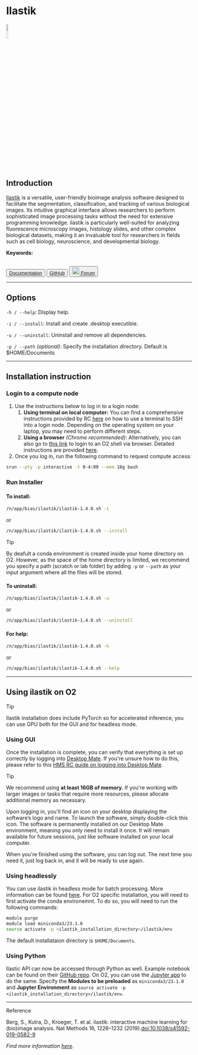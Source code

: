 # Ilastik

<div>
    <p float="left">
        <img src="../_static/assets/logos/ilastik.png" width="10%" />
    </p>
</div>


## Introduction
<a href="https://www.ilastik.org" target="_blank">Ilastik</a> is a versatile, user-friendly bioimage analysis software designed to facilitate the segmentation, classification, and tracking of various biological images. Its intuitive graphical interface allows researchers to perform sophisticated image processing tasks without the need for extensive programming knowledge. ilastik is particularly well-suited for analyzing fluorescence microscopy images, histology slides, and other complex biological datasets, making it an invaluable tool for researchers in fields such as cell biology, neuroscience, and developmental biology.

**Keywords:**
```{tags} segmentation, object-classification, pixel-classification, counting, feature-extraction, object-tracking, image-annotation, digital-histology, machine-learning
```

<button class="custom-button">
  <a href="https://www.ilastik.org/documentation/" target="_blank"><i class="fas fa-book"></i>   Documentation </a>
</button>
<button class="custom-button">
  <a href="https://github.com/ilastik/ilastik" target="_blank"><i class="fa-brands fa-github"></i>   GitHub </a>
</button>
<button class="custom-button">
  <a href="https://forum.image.sc/tag/ilastik" target="_blank"><img src="../_static/assets/logos/forum_w.png" width="20px"/>   Forum </a>
</button>

---
## Options
```-h / --help```: Display help.

```-i / --install```: Install and create .desktop executible.

```-u / --uninstall```: Uninstall and remove all dependencies.

```-p / --path``` *(optional)*: Specify the installation directory. Default is $HOME/Documents

---
## Installation instruction
### Login to a compute node
1. Use the instructions below to log in to a login node:
    1. **Using terminal on local computer:** You can find a comprehensive instructions provided by RC [here](https://harvardmed.atlassian.net/wiki/spaces/O2/pages/1601700123/How+to+login+to+O2) on how to use a terminal to SSH into a login node. Depending on the operating system on your laptop, you may need to perform different steps.
    2. **Using a browser** *(Chrome recommended)*: Alternatively, you can also go to [this link](https://o2portal.rc.hms.harvard.edu/pun/sys/shell/ssh/o2.hms.harvard.edu) to login to an O2 shell via browser. Detailed instructions are provided [here](https://harvardmed.atlassian.net/wiki/spaces/O2/pages/2234581082/Open+an+O2+command+line+terminal).
2. Once you log in, run the following command to request compute access:

```bash
srun --pty -p interactive -t 0-4:00 --mem 16g bash
```

### Run Installer
#### To **install**:
```bash
/n/app/bias/ilastik/ilastik-1.4.0.sh -i
```
or
```bash
/n/app/bias/ilastik/ilastik-1.4.0.sh --install
```
<div class="admonition tip">
  <p class="admonition-title">Tip</p>
  <p>By deafult a conda environment is created inside your home directory on O2. However, as the space of the home directory is limited, we recommend you specify a path (scratch or lab folder) by adding <code>-p</code> or <code>--path</code> as your input argument where all the files will be stored.</p>
</div>


#### To **uninstall**:
```bash
/n/app/bias/ilastik/ilastik-1.4.0.sh -u
```
or
```bash
/n/app/bias/ilastik/ilastik-1.4.0.sh --uninstall
```

#### For **help**:
```bash
/n/app/bias/ilastik/ilastik-1.4.0.sh -h
```
or
```bash
/n/app/bias/ilastik/ilastik-1.4.0.sh --help
```

---
## Using ilastik on O2

<div class="admonition tip">
  <p class="admonition-title">Tip</p>
  <p>Ilastik installation does include PyTorch so for accelerated inference, you can use GPU both for the GUI and for headless mode.</p>
</div>


### Using GUI
Once the installation is complete, you can verify that everything is set up correctly by logging into [Desktop Mate](https://o2portal.rc.hms.harvard.edu/pun/sys/dashboard/batch_connect/sys/RC_desktop_mate/session_contexts/new). If you're unsure how to do this, please refer to this [HMS RC guide on logging into Desktop Mate](https://harvardmed.atlassian.net/wiki/spaces/O2/pages/2235006977/How+to+use+HMS+RC+Desktop+App).

<div class="admonition tip">
  <p class="admonition-title">Tip</p>
  <p>We recommend using <strong>at least 16GB of memory</strong>. If you're working with larger images or tasks that require more resources, please allocate additional memory as necessary.</p>
</div>

Upon logging in, you'll find an icon on your desktop displaying the software’s logo and name. To launch the software, simply double-click this icon. The software is permanently installed on our Desktop Mate environment, meaning you only need to install it once. It will remain available for future sessions, just like software installed on your local computer.

When you're finished using the software, you can log out. The next time you need it, just log back in, and it will be ready to use again.

### Using headlessly
You can use ilastik in headless mode for batch processing. More information can be found <a href="" target="_blank">here</a>. For O2 specific installation, you will need to first activate the conda environemnt. To do so, you will need to run the following commands:
```bash
module purge
module load miniconda3/23.1.0
source activate -p <ilastik_installation_directory>/ilastik/env
```
The default installataion directory is ```$HOME/Documents```.

### Using Python
Ilastic API can now be accessed through Python as well. Example notebook can be found on their <a href="https://github.com/ilastik/ilastik/tree/main/notebooks" target="_blank">GitHub repo</a>. On O2, you can use the <a href="https://o2portal.rc.hms.harvard.edu/pun/sys/dashboard/batch_connect/sys/RC_jupyter/session_contexts/new" target="_blank">Jupyter app</a> to do the same. Specify the **Modules to be preloaded** as ```miniconda3/23.1.0``` and **Jupyter Environment** as ```source activate -p <ilastik_installation_directory>/ilastik/env```.

---
<div class="admonition note">
  <p class="admonition-title">Reference</p>
  <p>Berg, S., Kutra, D., Kroeger, T. et al. ilastik: interactive machine learning for (bio)image analysis. Nat Methods 16, 1226–1232 (2019).<a href="https://doi.org/10.1038/s41592-019-0582-9" target="_blank">doi:10.1038/s41592-019-0582-9</a></p>
  <p><i>Find more information <a href="https://www.ilastik.org/publications" target="_blank">here</a>.</i></p>
</div>